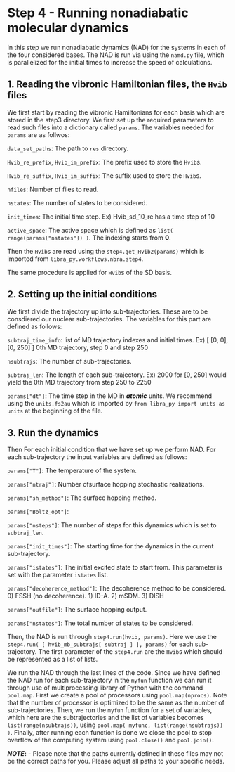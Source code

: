 # Step 4 - Running nonadiabatic molecular dynamics

In this step we run nonadiabatic dynamics (NAD) for the systems in each of the four considered bases. The NAD is run via using the `namd.py` file, which is parallelized for the initial times to increase the speed of calculations. 

## 1. Reading the vibronic Hamiltonian files, the `Hvib` files

We first start by reading the vibronic Hamiltonians for each basis which are stored in the step3 directory. We first set up the required parameters to read such files into a dictionary called `params`. The variables needed for `params` are as follwos:

`data_set_paths`: The path to `res` directory.

`Hvib_re_prefix`, `Hvib_im_prefix`: The prefix used to store the `Hvib`s.

`Hvib_re_suffix`, `Hvib_im_suffix`: The suffix used to store the `Hvib`s.

`nfiles`: Number of files to read.

`nstates`: The number of states to be considered.

`init_times`: The initial time step. Ex) Hvib_sd_10_re has a time step of 10 

`active_space`: The active space which is defined as `list( range(params["nstates"]) )`. The indexing starts from **0**.

Then the `Hvib`s are read using the `step4.get_Hvib2(params)` which is imported from `libra_py.workflows.nbra.step4`.

The same procedure is applied for `Hvib`s of the SD basis. 

## 2. Setting up the initial conditions

We first divide the trajectory up into sub-trajectories. These are to be consdiered our nuclear sub-trajectories. The variables for this part are defined as follows:

`subtraj_time_info`: list of MD trajectory indexes and initial times. Ex) [ [0, 0], [0, 250] ]
                     0th MD trajectory, step 0 and step 250

`nsubtrajs`: The number of sub-trajectories.

`subtraj_len`: The length of each sub-trajectory. Ex) 2000 for [0, 250] would yield the 0th MD trajectory from step 250 to 2250

`params["dt"]`: The time step in the MD in **_atomic_** units. We recommend using the `units.fs2au` which is imported by `from libra_py import units as units` at the beginning of the file.

## 3. Run the dynamics 

Then For each initial condition that we have set up we perform NAD. For each sub-trajectory the input variables are defined as follows:

`params["T"]`: The temperature of the system.
    
`params["ntraj"]`: Number ofsurface hopping stochastic realizations.

`params["sh_method"]`: The surface hopping method.

`params["Boltz_opt"]`: 

`params["nsteps"]`: The number of steps for this dynamics which is set to `subtraj_len`.
 
 `params["init_times"]`: The starting time for the dynamics in the current sub-trajectory.
 
 `params["istates"]`: The initial excited state to start from. This parameter is set with the parameter `istates` list.
 
 `params["decoherence_method"]`: The decoherence method to be considered. 0) FSSH (no decoherence). 1) ID-A. 2) mSDM. 3) DISH 
 
 `params["outfile"]`: The surface hopping output.
 
 `params["nstates"]`: The total number of states to be considered.
 
 Then, the NAD is run through `step4.run(hvib, params)`. Here we use the `step4.run( [ hvib_mb_subtrajs[ subtraj ] ], params)` for each sub-trajectory. The first parameter of the `step4.run` are the `Hvib`s which should be represented as a list of lists.
 
 We run the NAD through the last lines of the code. Since we have defined the NAD run for each sub-trajectory in the `myfun` function we can run it through use of multiprocessing library of Python with the command `pool.map`. First we create a pool of processors using `pool.map(nprocs)`. Note that the number of processor is optimized to be the same as the number of sub-trajectories. Then, we run the `myfun` function for a set of variables, which here are the subtrajectories and the list of variables becomes `list(range(nsubtrajs))`, using `pool.map( myfunc, list(range(nsubtrajs)) )`. Finally, after running each function is done we close the pool to stop overflow of the computing system using `pool.close()` and `pool.join()`.
 
 
**_NOTE_:** - Please note that the paths currently defined in these files may not be the correct paths for you. Please adjust all paths to your specific needs. 
 
 

